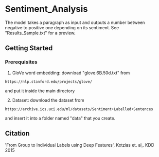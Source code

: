 # Sentiment_Analysis

The model takes a paragraph as input and outputs a number between negative to positive one depending on its sentiment. See "Results_Sample.txt" for a preview.

## Getting Started

### Prerequisites

1) GloVe word embedding: download "glove.6B.50d.txt" from 
```
https://nlp.stanford.edu/projects/glove/
```
and put it inside the main directory

2) Dataset: download the dataset from
```
https://archive.ics.uci.edu/ml/datasets/Sentiment+Labelled+Sentences
```
and insert it into a folder named "data" that you create.

## Citation
'From Group to Individual Labels using Deep Features', Kotzias et. al,. KDD 2015
